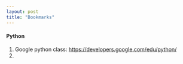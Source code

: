 ```yaml
---
layout: post
title: "Bookmarks"
---
```


#### Python

1. Google python class: https://developers.google.com/edu/python/
2. 
